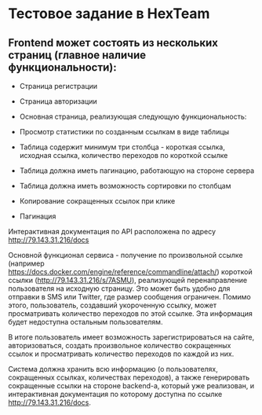 # Тестовое задание в HexTeam

## Frontend может состоять из нескольких страниц (главное наличие функциональности):

- Страница регистрации
- Страница авторизации
- Основная страница, реализующая следующую функциональность:

- Просмотр статистики по созданным ссылкам в виде таблицы
- Таблица содержит минимум три столбца - короткая ссылка, исходная ссылка, количество переходов по короткой ссылке
- Таблица должна иметь пагинацию, работающую на стороне сервера
- Таблица должна иметь возможность сортировки по столбцам
- Копирование сокращенных ссылок при клике
- Пагинация

Интерактивная документация по API расположена по адресу http://79.143.31.216/docs

Основной функционал сервиса - получение по произвольной ссылке (например https://docs.docker.com/engine/reference/commandline/attach/) короткой ссылки (http://79.143.31.216/s/7ASMU), реализующей перенаправление пользователя на исходную страницу. Это может быть удобно для отправки в SMS или Twitter, где размер сообщения ограничен. Помимо этого, пользователь, создавший укороченную ссылку, может просматривать количество переходов по этой ссылке. Эта информация будет недоступна остальным пользователям.

В итоге пользователь имеет возможность зарегистрироваться на сайте, авторизоваться, создать произвольное количество сокращенных ссылок и просматривать количество переходов по каждой из них.

Система должна хранить всю информацию (о пользователях, сокращенных ссылках, количествах переходов), а также генерировать сокращенные ссылки на стороне backend-а, который уже реализован, и интерактивная документация по которому доступна по ссылке http://79.143.31.216/docs.
